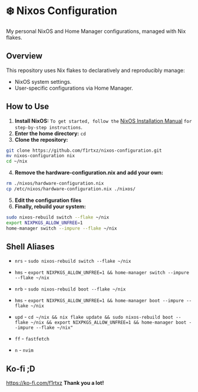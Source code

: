 # ❄️ Nixos Configuration

My personal NixOS and Home Manager configurations, managed with Nix flakes.

## Overview

This repository uses Nix flakes to declaratively and reproducibly manage:
- NixOS system settings.
- User-specific configurations via Home Manager.

## How to Use

1.  **Install NixOS:** `To get started, follow the` [NixOS Installation Manual](https://nixos.org/manual/nixos/stable/#ch-installation) `for step-by-step instructions`.
2.  **Enter the home directory:** `cd`
3.  **Clone the repository:**

```bash
git clone https://github.com/f1rtxz/nixos-configuration.git
mv nixos-configuration nix
cd ~/nix
```

4. **Remove the hardware-configuration.nix and add your own:**

```bash
rm ./nixos/hardware-configuration.nix
cp /etc/nixos/hardware-configuration.nix ./nixos/
```

5. **Edit the configuration files**
6.  **Finally, rebuild your system:**
  
```bash
sudo nixos-rebuild switch --flake ~/nix
export NIXPKGS_ALLOW_UNFREE=1
home-manager switch --impure --flake ~/nix
```

## Shell Aliases

- `nrs` - `sudo nixos-rebuild switch --flake ~/nix`
- `hms` - `export NIXPKGS_ALLOW_UNFREE=1 && home-manager switch --impure --flake ~/nix`

- `nrb` - `sudo nixos-rebuild boot --flake ~/nix`
- `hms` - `export NIXPKGS_ALLOW_UNFREE=1 && home-manager boot --impure --flake ~/nix`
- `upd` - `cd ~/nix && nix flake update && sudo nixos-rebuild boot --flake ~/nix && export NIXPKGS_ALLOW_UNFREE=1 && home-manager boot --impure --flake ~/nix"`

- `ff` - `fastfetch`
- `n` - `nvim`

## Ko-fi ;D

https://ko-fi.com/f1rtxz
 **Thank you a lot!**
